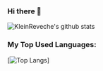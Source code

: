 ### Hi there 👋

![KleinReveche's github stats](https://github-readme-stats-sage-six.vercel.app/api?username=KleinReveche&show_icons=true&title_color=2f80ed&icon_color=4c71f2&text_color=fff&bg_color=001&count_private=true&hide=prs,issues)

### My Top Used Languages:

[![Top Langs](https://github-readme-stats-sage-six.vercel.app/api/top-langs/?username=KleinReveche&title_color=2f80ed&icon_color=4c71f2&text_color=fff&bg_color=001&exclude_repo=github-readme-stats&langs_count=20)]

<!--
### This is what I've been currently working on at the moment:

[![ReadMe Card](https://github-readme-stats-sage-six.vercel.app/api/pin/?username=KleinReveche&repo=TestApps&show_owner=true&title_color=2f80ed&icon_color=4c71f2&text_color=fff&bg_color=001)](https://github.com/KleinReveche/TestApps)

[![ReadMe Card](https://github-readme-stats-sage-six.vercel.app/api/pin/?username=KleinReveche&repo=kleinreveche.com&show_owner=true&title_color=2f80ed&icon_color=4c71f2&text_color=fff&bg_color=001)](https://github.com/KleinReveche/kleinreveche.com)
-->


<!--
**KleinReveche/KleinReveche** is a ✨ _special_ ✨ repository because its `README.md` (this file) appears on your GitHub profile.

Here are some ideas to get you started:

- 🔭 I’m currently working on ...
- 🌱 I’m currently learning ...
- 👯 I’m looking to collaborate on ...
- 🤔 I’m looking for help with ...
- 💬 Ask me about ...
- 📫 How to reach me: ...
- 😄 Pronouns: ...
- ⚡ Fun fact: ...
-->
